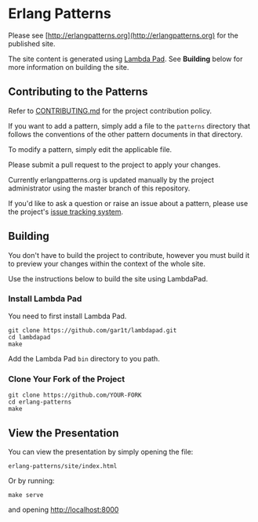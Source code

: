 # Erlang Patterns

Please see [http://erlangpatterns.org](http://erlangpatterns.org) for
the published site.

The site content is generated using
[Lambda Pad](http://lambdapad.io). See **Building** below for more
information on building the site.

## Contributing to the Patterns

Refer to [CONTRIBUTING.md](CONTRIBUTING.md) for the project
contribution policy.

If you want to add a pattern, simply add a file to the `patterns`
directory that follows the conventions of the other pattern documents
in that directory.

To modify a pattern, simply edit the applicable file.

Please submit a pull request to the project to apply your changes.

Currently erlangpatterns.org is updated manually by the project
administrator using the master branch of this repository.

If you'd like to ask a question or raise an issue about a pattern,
please use the project's
[issue tracking system](https://github.com/gar1t/erlang-patterns/issues).

## Building

You don't have to build the project to contribute, however you must
build it to preview your changes within the context of the whole site.

Use the instructions below to build the site using LambdaPad.

### Install Lambda Pad

You need to first install Lambda Pad.

```
git clone https://github.com/gar1t/lambdapad.git
cd lambdapad
make
```

Add the Lambda Pad `bin` directory to you path.

### Clone Your Fork of the Project

```
git clone https://github.com/YOUR-FORK
cd erlang-patterns
make
```

## View the Presentation

You can view the presentation by simply opening the file:

`erlang-patterns/site/index.html`

Or by running:

```
make serve
```

and opening [http://localhost:8000](http://localhost:8000)
